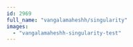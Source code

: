 ```yaml
---
id: 2969
full_name: "vangalamaheshh/singularity"
images: 
  - "vangalamaheshh-singularity-test"
---
```

